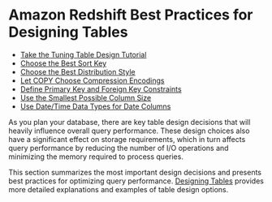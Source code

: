# Amazon Redshift Best Practices for Designing Tables<a name="c_designing-tables-best-practices"></a>


+ [Take the Tuning Table Design Tutorial](c_best-practices-tutorial-tuning-tables.md)
+ [Choose the Best Sort Key](c_best-practices-sort-key.md)
+ [Choose the Best Distribution Style](c_best-practices-best-dist-key.md)
+ [Let COPY Choose Compression Encodings](c_best-practices-use-auto-compression.md)
+ [Define Primary Key and Foreign Key Constraints](c_best-practices-defining-constraints.md)
+ [Use the Smallest Possible Column Size](c_best-practices-smallest-column-size.md)
+ [Use Date/Time Data Types for Date Columns](c_best-practices-timestamp-date-columns.md)

As you plan your database, there are key table design decisions that will heavily influence overall query performance\. These design choices also have a significant effect on storage requirements, which in turn affects query performance by reducing the number of I/O operations and minimizing the memory required to process queries\.

This section summarizes the most important design decisions and presents best practices for optimizing query performance\. [Designing Tables](t_Creating_tables.md) provides more detailed explanations and examples of table design options\.